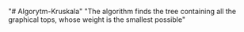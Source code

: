 "# Algorytm-Kruskala" 
"The algorithm finds the tree containing all the graphical tops, whose weight is the smallest possible"
